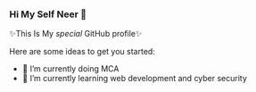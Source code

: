### Hi My Self Neer 👋

✨This Is My _special_ GitHub profile✨

Here are some ideas to get you started:

- 🔭 I’m currently doing MCA
- 🌱 I’m currently learning web development and cyber security
